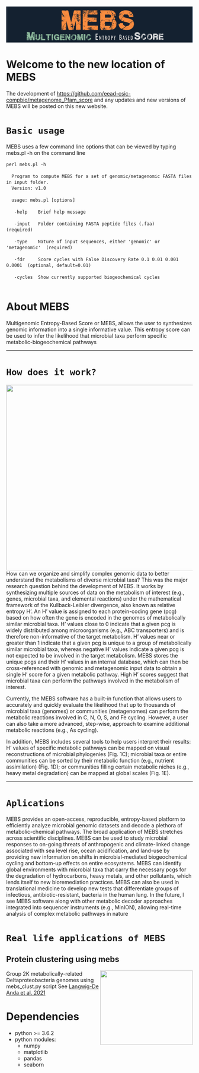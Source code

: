![MEBS](./images/MEBS.png) 

# Welcome to the new location of MEBS 

The development of  https://github.com/eead-csic-compbio/metagenome_Pfam_score   and any updates and new versions of MEBS will be posted on this new website.


# `Basic usage`

MEBS uses a few  command line options that can  be viewed by typing mebs.pl -h on the command line

```
perl mebs.pl -h 

  Program to compute MEBS for a set of genomic/metagenomic FASTA files in input folder.
  Version: v1.0

  usage: mebs.pl [options] 

   -help    Brief help message
   
   -input   Folder containing FASTA peptide files (.faa)                  (required)

   -type    Nature of input sequences, either 'genomic' or 'metagenomic'  (required)

   -fdr     Score cycles with False Discovery Rate 0.1 0.01 0.001 0.0001  (optional, default=0.01)

   -cycles  Show currently supported biogeochemical cycles
   
```

# About MEBS


 Multigenomic Entropy-Based Score or MEBS, allows the user to synthesizes genomic information into a single informative value. This entropy score can be used to infer the likelihood that microbial taxa perform specific metabolic-biogeochemical pathways

---

# `How does it work?`

<img src="https://valdeanda.github.io/mebs/images/mebs_overview.png"  width="550" height="500" align="right">

How can we organize and simplify complex genomic data to better understand the metabolisms of diverse microbial taxa? This was the major research question behind the development of MEBS. It works by synthesizing multiple sources of data on the metabolism of interest (e.g., genes, microbial taxa, and elemental reactions) under the mathematical framework of the Kullback-Leibler divergence, also known as relative entropy H’. An H’ value is assigned to each protein-coding gene (pcg) based on how often the gene is encoded in the genomes of metabolically similar microbial taxa. H’ values close to 0 indicate that a given pcg is widely distributed among microorganisms (e.g., ABC transporters) and is therefore non-informative of the target metabolism. H’ values near or greater than 1 indicate that a given pcg is unique to a group of metabolically similar microbial taxa, whereas negative H’ values indicate a given pcg is not expected to be involved in the target metabolism. MEBS stores the unique pcgs and their H’ values in an internal database, which can then be cross-referenced with genomic and metagenomic input data to obtain a single H’ score for a given metabolic pathway. High H’ scores suggest that microbial taxa can perform the pathways involved in the metabolism of interest.

Currently, the MEBS software has a built-in function that allows users to accurately and quickly evaluate the likelihood that up to thousands of microbial taxa (genomes) or communities (metagenomes) can perform the metabolic reactions involved in C, N, O, S, and Fe cycling. However, a user can also take a more advanced, step-wise, approach to examine additional metabolic reactions (e.g., As cycling).

In addition, MEBS includes several tools to help users interpret their results: H’ values of specific metabolic pathways can be mapped on visual reconstructions of microbial phylogenies (Fig. 1C); microbial taxa or entire communities can be sorted by their metabolic function (e.g., nutrient assimilation) (Fig. 1D); or communities filling certain metabolic niches (e.g., heavy metal degradation) can be mapped at global scales (Fig. 1E).

---
 
# `Aplications` 

MEBS provides an open-access, reproducible, entropy-based platform to efficiently analyze microbial genomic datasets and decode a plethora of metabolic-chemical pathways. The broad application of MEBS stretches across scientific disciplines. MEBS can be used to study microbial responses to on-going threats of anthropogenic and climate-linked change associated with sea level rise, ocean acidification, and land-use by providing new information on shifts in microbial-mediated biogeochemical cycling and bottom-up effects on entire ecosystems. MEBS can identify global environments with microbial taxa that carry the necessary pcgs for the degradation of hydrocarbons, heavy metals, and other pollutants, which lends itself to new bioremediation practices. MEBS can also be used in translational medicine to develop new tests that differentiate groups of infectious, antibiotic-resistant, bacteria in the human lung. In the future, I see MEBS software along with other metabolic decoder approaches integrated into sequencer instruments (e.g., MinION), allowing real-time analysis of complex metabolic pathways in nature


# `Real life applications of MEBS`

## Protein clustering using mebs  
<img src="https://valdeanda.github.io/mebs/images/deltas.png" width="250" height="200" align="right">

Group 2K metabolically-related Deltaproteobacteria genomes using mebs_clust.py script 
See [Langwig-De Anda et al. 2021](https://www.nature.com/articles/s41396-021-01057-y)










# Dependencies

- python >= 3.6.2
- python modules:
  - numpy
  - matplotlib
  - pandas
  - seaborn

















































